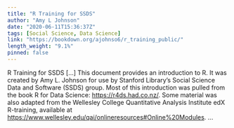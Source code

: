 ```yaml
---
title: "R Training for SSDS"
author: "Amy L Johnson"
date: "2020-06-11T15:36:37Z"
tags: [Social Science, Data Science]
link: "https://bookdown.org/ajohnso6/r_training_public/"
length_weight: "9.1%"
pinned: false
---
```


R Training for SSDS [...] This document provides an introduction to R. It was created by Amy L. Johnson for use by Stanford Library’s Social Science Data and Software (SSDS) group. Most of this introduction was pulled from the book R for Data Science: https://r4ds.had.co.nz/. Some material was also adapted from the Wellesley College Quantitative Analysis Institute edX R-training, available at https://www.wellesley.edu/qai/onlineresources#Online%20Modules. ...
